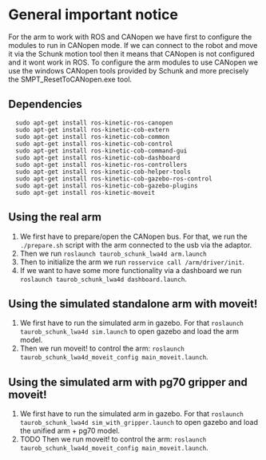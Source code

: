 
# General important notice

For the arm to work with ROS and CANopen we have first to configure the modules to run in CANopen mode.  If we can connect to the robot and move it via the Schunk motion tool then it means that CANopen is not configured and it wont work in ROS. To configure the arm modules to use CANopen  we use the windows CANopen tools provided by Schunk and more precisely the SMPT_ResetToCANopen.exe tool.

## Dependencies

```
  sudo apt-get install ros-kinetic-ros-canopen
  sudo apt-get install ros-kinetic-cob-extern
  sudo apt-get install ros-kinetic-cob-common
  sudo apt-get install ros-kinetic-cob-control
  sudo apt-get install ros-kinetic-cob-command-gui
  sudo apt-get install ros-kinetic-cob-dashboard
  sudo apt-get install ros-kinetic-ros-controllers
  sudo apt-get install ros-kinetic-cob-helper-tools
  sudo apt-get install ros-kinetic-cob-gazebo-ros-control
  sudo apt-get install ros-kinetic-cob-gazebo-plugins
  sudo apt-get install ros-kinetic-moveit
```


## Using the real arm

 1. We first have to prepare/open the CANopen bus. For that, we run the `./prepare.sh` script with the arm connected to the usb via the adaptor.
 2. Then we run `roslaunch taurob_schunk_lwa4d arm.launch`
 3. Then to initialize the arm we run `rosservice call /arm/driver/init`.
 4. If we want to have some more functionality via a dashboard we run `roslaunch taurob_schunk_lwa4d dashboard.launch`.

## Using the simulated standalone arm with moveit!
 1. We first have to run the simulated arm in gazebo. For that `roslaunch taurob_schunk_lwa4d sim.launch` to open gazebo and load the arm model.
 2. Then we run moveit! to control the arm: `roslaunch taurob_schunk_lwa4d_moveit_config main_moveit.launch`.

## Using the simulated arm with pg70 gripper and moveit!
  1. We first have to run the simulated arm in gazebo. For that `roslaunch taurob_schunk_lwa4d sim_with_gripper.launch` to open gazebo and load the unified arm + pg70 model.
  2. TODO Then we run moveit! to control the arm: `roslaunch taurob_schunk_lwa4d_moveit_config main_moveit.launch`.
